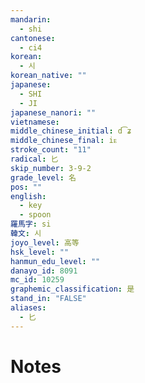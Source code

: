 ```yaml
---
mandarin:
  - shi
cantonese:
  - ci4
korean:
  - 시
korean_native: ""
japanese:
  - SHI
  - JI
japanese_nanori: ""
vietnamese:
middle_chinese_initial: d͡ʑ
middle_chinese_final: iᴇ
stroke_count: "11"
radical: 匕
skip_number: 3-9-2
grade_level: 名
pos: ""
english:
  - key
  - spoon
羅馬字: si
韓文: 시
joyo_level: 高等
hsk_level: ""
hanmun_edu_level: ""
danayo_id: 8091
mc_id: 10259
graphemic_classification: 是
stand_in: "FALSE"
aliases:
  - 匕
---
```


# Notes
